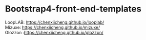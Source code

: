 # Bootstrap4-front-end-templates

LoopLAB: https://chenxiicheng.github.io/looplab/
</br>
Mizuxe: https://chenxiicheng.github.io/mizuxe/
</br>
Glozzon :https://chenxiicheng.github.io/glozzon/
